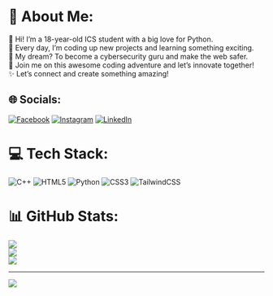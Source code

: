 # 💫 About Me:
👋 Hi! I’m a 18-year-old ICS student with a big love for Python.<br>🌟 Every day, I’m coding up new projects and learning something exciting.<br>🔐 My dream? To become a cybersecurity guru and make the web safer.<br>🚀 Join me on this awesome coding adventure and let’s innovate together!<br>✨ Let’s connect and create something amazing!


## 🌐 Socials:
[![Facebook](https://img.shields.io/badge/Facebook-%231877F2.svg?logo=Facebook&logoColor=white)](https://facebook.com/https://www.facebook.com/saami.212) [![Instagram](https://img.shields.io/badge/Instagram-%23E4405F.svg?logo=Instagram&logoColor=white)](https://instagram.com/https://www.instagram.com/msami_212/?next=%2F) [![LinkedIn](https://img.shields.io/badge/LinkedIn-%230077B5.svg?logo=linkedin&logoColor=white)](https://linkedin.com/in/https://www.linkedin.com/in/muhammad-sami-06806a320/) 

# 💻 Tech Stack:
![C++](https://img.shields.io/badge/c++-%2300599C.svg?style=for-the-badge&logo=c%2B%2B&logoColor=white) ![HTML5](https://img.shields.io/badge/html5-%23E34F26.svg?style=for-the-badge&logo=html5&logoColor=white) ![Python](https://img.shields.io/badge/python-3670A0?style=for-the-badge&logo=python&logoColor=ffdd54) ![CSS3](https://img.shields.io/badge/css3-%231572B6.svg?style=for-the-badge&logo=css3&logoColor=white) ![TailwindCSS](https://img.shields.io/badge/tailwindcss-%2338B2AC.svg?style=for-the-badge&logo=tailwind-css&logoColor=white)
# 📊 GitHub Stats:
![](https://github-readme-stats.vercel.app/api?username=sami-thedev&theme=dark&hide_border=false&include_all_commits=false&count_private=true)<br/>
![](https://github-readme-streak-stats.herokuapp.com/?user=sami-thedev&theme=dark&hide_border=false)<br/>
![](https://github-readme-stats.vercel.app/api/top-langs/?username=sami-thedev&theme=dark&hide_border=false&include_all_commits=false&count_private=true&layout=compact)

---
[![](https://visitcount.itsvg.in/api?id=sami-thedev&icon=3&color=0)](https://visitcount.itsvg.in)

<!-- Proudly created with GPRM ( https://gprm.itsvg.in ) -->
